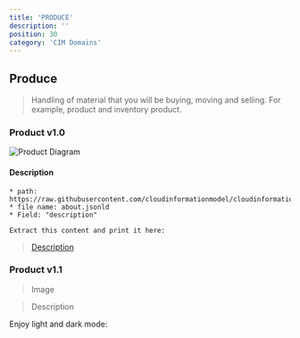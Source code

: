 ```yaml
---
title: 'PRODUCE'
description: ''
position: 30
category: 'CIM Domains'
---
```

## Produce
> Handling of material that you will be buying, moving and selling. For example, product and inventory product.
### Product v1.0

![Product Diagram](https://raw.githubusercontent.com/cloudinformationmodel/cloudinformationmodel/v0.1.2/src/subjectAreas/Product/diagram.png)

#### Description
```
* path: https://raw.githubusercontent.com/cloudinformationmodel/cloudinformationmodel/v0.1.2/src/subjectAreas/Product/about.jsonld
* file name: about.jsonld
* Field: "description"

Extract this content and print it here:
```
> [Description](https://raw.githubusercontent.com/cloudinformationmodel/cloudinformationmodel/v0.1.2/src/subjectAreas/Product/about.jsonld)

### Product v1.1

> Image

> Description


<p class="flex items-center">Enjoy light and dark mode:&nbsp;<app-color-switcher class="inline-flex ml-2"></app-color-switcher></p>
